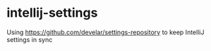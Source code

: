 # intellij-settings
Using https://github.com/develar/settings-repository to keep IntelliJ settings in sync

